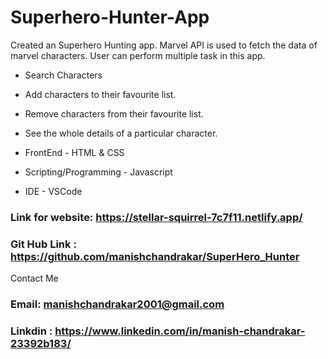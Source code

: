 # Superhero-Hunter-App
Created an Superhero Hunting app. Marvel API is used to fetch the data of marvel characters.
User can perform multiple task in this app.
* Search Characters 
* Add characters to their favourite list.
* Remove characters from their favourite list.
* See the whole details of a particular character.


* FrontEnd - HTML & CSS
* Scripting/Programming - Javascript
* IDE - VSCode
   
### Link for website: https://stellar-squirrel-7c7f11.netlify.app/
### Git Hub Link : https://github.com/manishchandrakar/SuperHero_Hunter


Contact Me 
### Email: manishchandrakar2001@gmail.com
### Linkdin : https://www.linkedin.com/in/manish-chandrakar-23392b183/



 
  